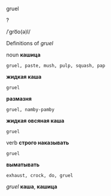 gruel

?

/ˈɡro͞o(ə)l/

Definitions of _gruel_

noun
**кашица**

    gruel, paste, mush, pulp, squash, pap
**жидкая каша**

    gruel
**размазня**

    gruel, namby-pamby
**жидкая овсяная каша**

    gruel

verb
**строго наказывать**

    gruel
**выматывать**

    exhaust, crock, do, gruel

_gruel_
**каша**, **кашица**